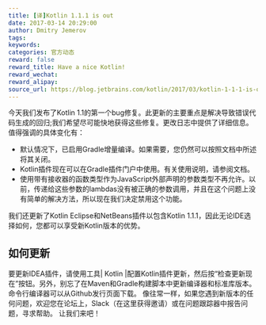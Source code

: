 ```yaml
---
title: [译]Kotlin 1.1.1 is out
date: 2017-03-14 20:29:00
author: Dmitry Jemerov
tags:
keywords:
categories: 官方动态
reward: false
reward_title: Have a nice Kotlin!
reward_wechat:
reward_alipay:
source_url: https://blog.jetbrains.com/kotlin/2017/03/kotlin-1-1-1-is-out/
---
```


今天我们发布了Kotlin 1.1的第一个bug修复。此更新的主要重点是解决导致错误代码生成的回归;我们希望尽可能快地获得这些修复。更改日志中提供了详细信息。
值得强调的具体变化有：

* 默认情况下，已启用Gradle增量编译。如果需要，您仍然可以按照文档中所述将其关闭。
* Kotlin插件现在可以在Gradle插件门户中使用。有关使用说明，请参阅文档。
* 使用带有接收器的函数类型作为JavaScript外部声明的参数类型不再允许。以前，传递给这些参数的lambdas没有被正确的参数调用，并且在这个问题上没有简单的解决方法，所以现在我们决定禁用这个功能。

我们还更新了Kotlin Eclipse和NetBeans插件以包含Kotlin 1.1.1，因此无论IDE选择如何，您都可以享受新Kotlin版本的优势。
## 如何更新

要更新IDEA插件，请使用工具| Kotlin |配置Kotlin插件更新，然后按“检查更新现在”按钮。另外，别忘了在Maven和Gradle构建脚本中更新编译器和标准库版本。
命令行编译器可以从Github发行页面下载。
像往常一样，如果您遇到新版本的任何问题，欢迎您在论坛上，Slack（在这里获得邀请）或在问题跟踪器中报告问题，寻求帮助。
让我们来吧！
